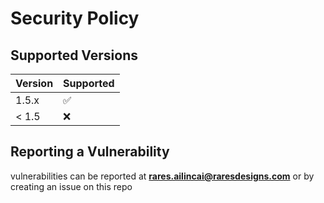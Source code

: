 # Security Policy

## Supported Versions

| Version | Supported          |
| ------- | ------------------ |
| 1.5.x   | :white_check_mark: |
| < 1.5   | :x:                |

## Reporting a Vulnerability

vulnerabilities can be reported at **[rares.ailincai@raresdesigns.com](mailto:rares.ailincai@raresdesigns.com)** or by creating an issue on this repo
